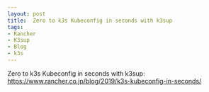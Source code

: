 ```yaml
---
layout: post
title:  Zero to k3s Kubeconfig in seconds with k3sup
tags:
- Rancher 
- K3sup
- Blog
- k3s
---
```


Zero to k3s Kubeconfig in seconds with k3sup: https://www.rancher.co.jp/blog/2019/k3s-kubeconfig-in-seconds/
